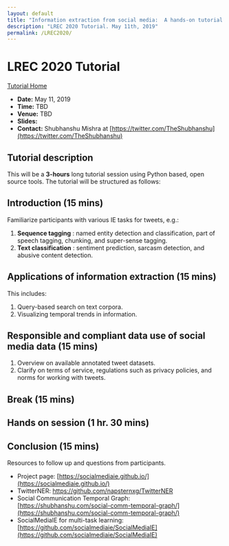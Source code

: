 ```yaml
---
layout: default
title: "Information extraction from social media:  A hands-on tutorial on tasks, data, and open source tools"
description: "LREC 2020 Tutorial. May 11th, 2019"
permalink: /LREC2020/
---
```


# LREC 2020 Tutorial

[Tutorial Home](../)

* **Date:** May 11, 2019
* **Time:** TBD
* **Venue:** TBD
* **Slides:** 
* **Contact:** Shubhanshu Mishra at [https://twitter.com/TheShubhanshu](https://twitter.com/TheShubhanshu)


## Tutorial description

This will be a **3-hours**  long tutorial session using Python based, open source tools. The tutorial will be structured as follows:

## Introduction (15 mins)

Familiarize participants with various IE tasks for tweets, e.g.:

1. **Sequence tagging** : named entity detection and classification, part of speech tagging, chunking, and super-sense tagging.
2. **Text classification** : sentiment prediction, sarcasm detection, and abusive content detection.

## Applications of information extraction (15 mins)

This includes:

1. Query-based search on text corpora.
2. Visualizing temporal trends in information.

## Responsible and compliant data use of social media data (15 mins)

1. Overview on available annotated tweet datasets.
2. Clarify on terms of service, regulations such as privacy policies, and norms for working with tweets.

## Break (15 mins)

## Hands on session (1 hr. 30 mins)


## Conclusion (15 mins)

Resources to follow up and questions from participants.
* Project page: [https://socialmediaie.github.io/](https://socialmediaie.github.io/)
* TwitterNER: [https://github.com/napsternxg/TwitterNER ](https://github.com/napsternxg/TwitterNER )
* Social Communication Temporal Graph: [https://shubhanshu.com/social-comm-temporal-graph/](https://shubhanshu.com/social-comm-temporal-graph/)
* SocialMediaIE for multi-task learning: [https://github.com/socialmediaie/SocialMediaIE](https://github.com/socialmediaie/SocialMediaIE)
